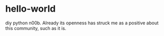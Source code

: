 # hello-world
diy python n00b. Already its openness has struck me as a positive about this community, such as it is.
